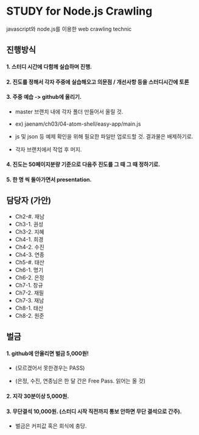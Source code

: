 # STUDY for Node.js Crawling

javascript와 node.js를 이용한 web crawling technic


## 진행방식

#### 1. 스터디 시간에 다함께 실습하며 진행.

#### 2. 진도를 정해서 각자 주중에 실습해오고 의문점 / 개선사항 등을 스터디시간에 토론

#### 3. 주중 예습 -> github에 올리기.

- master 브랜치 내에 각자 폴더 만들어서 올릴 것.

- ex) jaenam/ch03/04-atom-shell/easy-app/main.js

- js 및 json 등 예제 확인을 위해 필요한 파일만 업로드할 것. 결과물은 배제하기로.

- 각자 브랜치에서 작업 후 머지.


#### 4. 진도는 50페이지분량 기준으로 다음주 진도를 그 때 그 때 정하기로.

#### 5. 한 명 씩 돌아가면서 presentation.


## 담당자 (가안)

- Ch2-#. 재남
- Ch3-1. 권성
- Ch3-2. 지혜
- Ch4-1. 희경
- Ch4-2. 수진
- Ch4-3. 연종
- Ch5-#. 태산
- Ch6-1. 명기
- Ch6-2. 은정
- Ch7-1. 창규
- Ch7-2. 재필
- Ch7-3. 재남
- Ch8-1. 태산
- Ch8-2. 원준


## 벌금

#### 1. github에 안올리면 벌금 5,000원!

- (모르겠어서 못한경우는 PASS)

- (은정, 수진, 연종님은 한 달 간은 Free Pass. 읽어는 올 것)

#### 2. 지각 30분이상 5,000원.

#### 3. 무단결석 10,000원. (스터디 시작 직전까지 통보 안하면 무단 결석으로 간주).

- 벌금은 커피값 혹은 회식에 충당.
